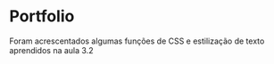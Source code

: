 # Portfolio
Foram acrescentados algumas funções de CSS e estilização de texto aprendidos na aula 3.2
